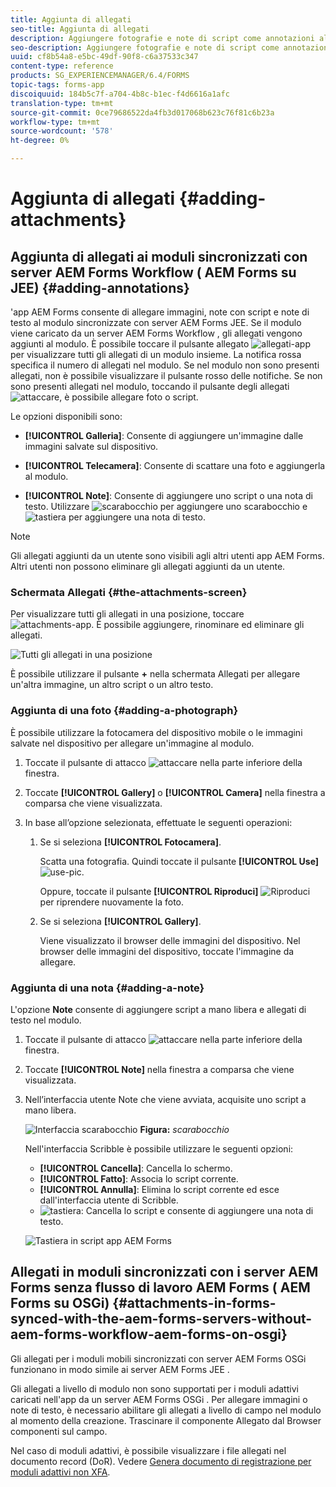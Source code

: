```yaml
---
title: Aggiunta di allegati
seo-title: Aggiunta di allegati
description: Aggiungere fotografie e note di script come annotazioni all'attività nell'app  AEM Forms
seo-description: Aggiungere fotografie e note di script come annotazioni all'attività nell'app  AEM Forms
uuid: cf8b54a8-e5bc-49df-90f8-c6a37533c347
content-type: reference
products: SG_EXPERIENCEMANAGER/6.4/FORMS
topic-tags: forms-app
discoiquuid: 184b5c7f-a704-4b8c-b1ec-f4d6616a1afc
translation-type: tm+mt
source-git-commit: 0ce79686522da4fb3d017068b623c76f81c6b23a
workflow-type: tm+mt
source-wordcount: '578'
ht-degree: 0%

---
```



# Aggiunta di allegati {#adding-attachments}

## Aggiunta di allegati ai moduli sincronizzati con  server AEM Forms Workflow ( AEM Forms su JEE) {#adding-annotations}

&#39;app AEM Forms consente di allegare immagini, note con script e note di testo al modulo sincronizzate con  server AEM Forms JEE. Se il modulo viene caricato da un server AEM Forms Workflow , gli allegati vengono aggiunti al modulo. È possibile toccare il pulsante allegato ![allegati-app](assets/attachments-app.png) per visualizzare tutti gli allegati di un modulo insieme. La notifica rossa specifica il numero di allegati nel modulo. Se nel modulo non sono presenti allegati, non è possibile visualizzare il pulsante rosso delle notifiche. Se non sono presenti allegati nel modulo, toccando il pulsante degli allegati ![attaccare](assets/attch.png), è possibile allegare foto o script.

Le opzioni disponibili sono:

* **[!UICONTROL Galleria]**: Consente di aggiungere un&#39;immagine dalle immagini salvate sul dispositivo.

* **[!UICONTROL Telecamera]**: Consente di scattare una foto e aggiungerla al modulo.

* **[!UICONTROL Note]**: Consente di aggiungere uno script o una nota di testo. Utilizzare ![scarabocchio](assets/scribble.png) per aggiungere uno scarabocchio e ![tastiera](assets/keyboard.png) per aggiungere una nota di testo.

>[!NOTE]
>
>Gli allegati aggiunti da un utente sono visibili agli altri utenti  app AEM Forms. Altri utenti non possono eliminare gli allegati aggiunti da un utente.


### Schermata Allegati {#the-attachments-screen}

Per visualizzare tutti gli allegati in una posizione, toccare ![attachments-app](assets/attachments-app.png). È possibile aggiungere, rinominare ed eliminare gli allegati.

![Tutti gli allegati in una posizione](assets/attachments-screen.png)

È possibile utilizzare il pulsante **+** nella schermata Allegati per allegare un&#39;altra immagine, un altro script o un altro testo.

### Aggiunta di una foto {#adding-a-photograph}

È possibile utilizzare la fotocamera del dispositivo mobile o le immagini salvate nel dispositivo per allegare un&#39;immagine al modulo.

1. Toccate il pulsante di attacco ![attaccare](assets/attch.png) nella parte inferiore della finestra.
1. Toccate **[!UICONTROL Gallery]** o **[!UICONTROL Camera]** nella finestra a comparsa che viene visualizzata.
1. In base all’opzione selezionata, effettuate le seguenti operazioni:

   1. Se si seleziona **[!UICONTROL Fotocamera]**.

      Scatta una fotografia. Quindi toccate il pulsante **[!UICONTROL Use]** ![use-pic](assets/use-pic.png).

      Oppure, toccate il pulsante **[!UICONTROL Riproduci]** ![Riproduci](assets/retake.png) per riprendere nuovamente la foto.

   1. Se si seleziona **[!UICONTROL Gallery]**.

      Viene visualizzato il browser delle immagini del dispositivo. Nel browser delle immagini del dispositivo, toccate l&#39;immagine da allegare.

### Aggiunta di una nota {#adding-a-note}

L&#39;opzione **Note** consente di aggiungere script a mano libera e allegati di testo nel modulo.

1. Toccate il pulsante di attacco ![attaccare](assets/attch.png) nella parte inferiore della finestra.
1. Toccate **[!UICONTROL Note]** nella finestra a comparsa che viene visualizzata.
1. Nell’interfaccia utente Note che viene avviata, acquisite uno script a mano libera.

   ![Interfaccia scarabocchio](assets/scribble-ui.png)
   **Figura:** *scarabocchio*

   Nell&#39;interfaccia Scribble è possibile utilizzare le seguenti opzioni:

   * **[!UICONTROL Cancella]**: Cancella lo schermo.
   * **[!UICONTROL Fatto]**: Associa lo script corrente.
   * **[!UICONTROL Annulla]**: Elimina lo script corrente ed esce dall&#39;interfaccia utente di Scribble.
   * ![tastiera](assets/keyboard.png): Cancella lo script e consente di aggiungere una nota di testo.

   ![Tastiera in  script app AEM Forms](assets/keyboard-inapp.png)

## Allegati in moduli sincronizzati con i server AEM Forms  senza  flusso di lavoro AEM Forms ( AEM Forms su OSGi) {#attachments-in-forms-synced-with-the-aem-forms-servers-without-aem-forms-workflow-aem-forms-on-osgi}

Gli allegati per i moduli mobili sincronizzati con  server AEM Forms OSGi funzionano in modo simile ai server AEM Forms JEE .

Gli allegati a livello di modulo non sono supportati per i moduli adattivi caricati nell&#39;app da un server AEM Forms OSGi . Per allegare immagini o note di testo, è necessario abilitare gli allegati a livello di campo nel modulo al momento della creazione. Trascinare il componente Allegato dal Browser componenti sul campo.

Nel caso di moduli adattivi, è possibile visualizzare i file allegati nel documento record (DoR). Vedere [Genera documento di registrazione per moduli adattivi non XFA](/help/forms/using/generate-document-of-record-for-non-xfa-based-adaptive-forms.md).
